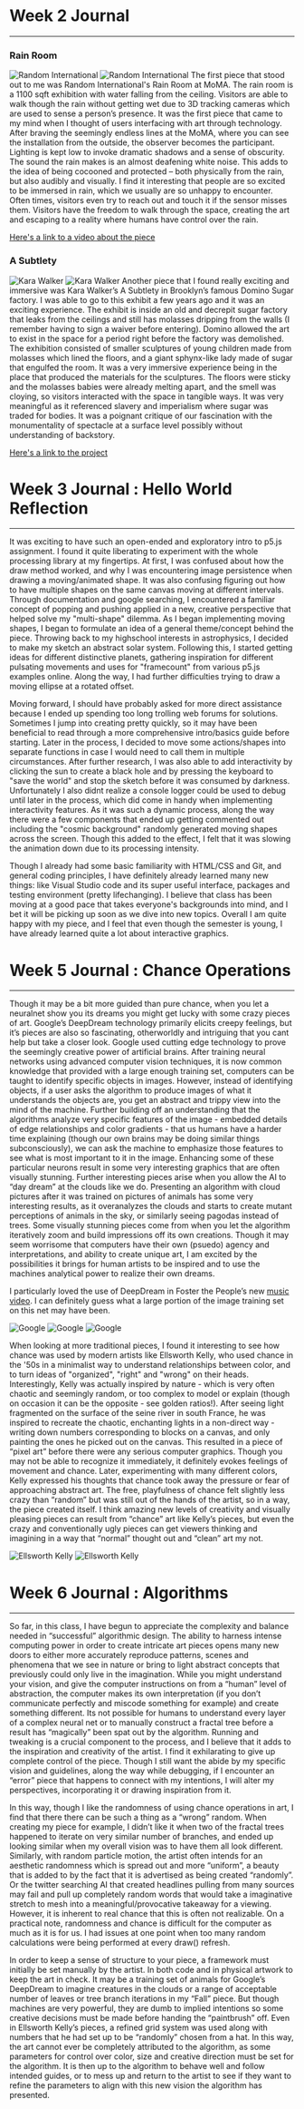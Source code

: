 # Week 2 Journal
------

### Rain Room
![Random International](images/rainroom.jpg?raw=true "Random International")
![Random International](images/rainroom2.jpg?raw=true "Random International")
The first piece that stood out to me was Random International's Rain Room at MoMA. The rain room is a 1100 sqft exhibition with water falling from the ceiling. Visitors are able to walk though the rain without getting wet due to 3D tracking cameras which are used to sense a person’s presence. It was the first piece that came to my mind when I thought of users interfacing with art through technology. After braving the seemingly endless lines at the MoMA, where you can see the installation from the outside, the observer becomes the participant. Lighting is kept low to invoke dramatic shadows and a sense of obscurity. The sound the rain makes is an almost deafening white noise. This adds to the idea of being cocooned and protected – both physically from the rain, but also audibly and visually. I find it interesting that people are so excited to be immersed in rain, which we usually are so unhappy to encounter. Often times, visitors even try to reach out and touch it if the sensor misses them. Visitors have the freedom to walk through the space, creating the art and escaping to a reality where humans have control over the rain.

[Here's a link to a video about the piece](https://www.youtube.com/watch?v=7cem71cR0S0)


### A Subtlety

![Kara Walker](images/subtlety.jpg?raw=true "Kara Walker")
![Kara Walker](images/subtlety2.jpg?raw=true "Kara Walker")
Another piece that I found really exciting and immersive was Kara Walker’s A Subtlety in Brooklyn’s famous Domino Sugar factory. I was able to go to this exhibit a few years ago and it was an exciting experience. The exhibit is inside an old and decrepit sugar factory that leaks from the ceilings and still has molasses dripping from the walls (I remember having to sign a waiver before entering). Domino allowed the art to exist in the space for a period right before the factory was demolished. The exhibition consisted of smaller sculptures of young children made from molasses which lined the floors, and a giant sphynx-like lady made of sugar that engulfed the room. It was a very immersive experience being in the place that produced the materials for the sculptures. The floors were sticky and the molasses babies were already melting apart, and the smell was cloying, so visitors interacted with the space in tangible ways. It was very meaningful as it referenced slavery and imperialism where sugar was traded for bodies. It was a poignant critique of our fascination with the monumentality of spectacle at a surface level possibly without understanding of backstory.

[Here's a link to the project](http://creativetime.org/projects/karawalker/)




# Week 3 Journal : Hello World Reflection
------
It was exciting to have such an open-ended and exploratory intro to p5.js assignment. I found it quite liberating to experiment with the whole processing library at my fingertips. At first, I was confused about how the draw method worked, and why I was encountering image persistence when drawing a moving/animated shape. It was also confusing figuring out how to have multiple shapes on the same canvas moving at different intervals. Through documentation and google searching, I encountered a familiar concept of popping and pushing applied in a new, creative perspective that helped solve my "multi-shape" dilemma. As I began implementing moving shapes, I began to formulate an idea of a general theme/concept behind the piece. Throwing back to my highschool interests in astrophysics, I decided to make my sketch an abstract solar system. Following this, I started getting ideas for different distinctive planets, gathering inspiration for different pulsating movements and uses for "framecount" from various p5.js examples online. Along the way, I had further difficulties trying to draw a moving ellipse at a rotated offset. 

Moving forward, I should have probably asked for more direct assistance because I ended up spending too long trolling web forums for solutions. Sometimes I jump into creating pretty quickly, so it may have been beneficial to read through a more comprehensive intro/basics guide before starting. Later in the process, I decided to move some actions/shapes into separate functions in case I would need to call them in multiple circumstances. After further research, I was also able to add interactivity by clicking the sun to create a black hole and by pressing the keyboard to "save the world" and stop the sketch before it was consumed by darkness. Unfortunately I also didnt realize a console logger could be used to debug until later in the process, which did come in handy when implementing interactivity features. As it was such a dynamic process, along the way there were a few components that ended up getting commented out including the "cosmic background" randomly generated moving shapes across the screen. Though this added to the effect, I felt that it was slowing the animation down due to its processing intensity. 

Though I already had some basic familiarity with HTML/CSS and Git, and general coding principles, I have definitely already learned many new things: like Visual Studio code and its super useful interface, packages and testing environment (pretty lifechanging). I believe that class has been moving at a good pace that takes everyone's backgrounds into mind, and I bet it will be picking up soon as we dive into new topics. Overall I am quite happy with my piece, and I feel that even though the semester is young, I have already learned quite a lot about interactive graphics.


# Week 5 Journal : Chance Operations
------
Though it may be a bit more guided than pure chance, when you let a neuralnet show you its dreams you might get lucky with some crazy pieces of art. Google’s DeepDream technology primarily elicits creepy feelings, but it’s pieces are also so fascinating, otherworldly and intriguing that you cant help but take a closer look. Google used cutting edge technology to prove the seemingly creative power of artificial brains. After training neural networks using advanced computer vision techniques, it is now common knowledge that provided with a large enough training set, computers can be taught to identify specific objects in images. However, instead of identifying objects, if a user asks the algorithm to produce images of what it understands the objects are, you get an abstract and trippy view into the mind of the machine. Further building off an understanding that the algorithms analyze very specific features of the image - embedded details of edge relationships and color gradients - that us humans have a harder time explaining (though our own brains may be doing similar things subconsciously), we can ask the machine to emphasize those features to see what is most important to it in the image. Enhancing some of these particular neurons result in some very interesting graphics that are often visually stunning. Further interesting pieces arise when you allow the AI to “day dream” at the clouds like we do. Presenting an algorithm with cloud pictures after it was trained on pictures of animals has some very interesting results, as it overanalyzes the clouds and starts to create mutant perceptions of animals in the sky, or similarly seeing pagodas instead of trees. Some visually stunning pieces come from when you let the algorithm iteratively zoom and build impressions off its own creations. Though it may seem worrisome that computers have their own (psuedo) agency and interpretations, and ability to create unique art, I am excited by the possibilities it brings for human artists to be inspired and to use the machines analytical power to realize their own dreams.

I particularly loved the use of DeepDream in Foster the People’s new [music video](https://www.youtube.com/watch?v=dJ1VorN9Cl0). I can definitely guess what a large portion of the image training set on this net may have been. 

![Google](images/clouds.png?raw=true "Google")
![Google](images/animals.png?raw=true "Google")
![Google](images/dreamcreations.png?raw=true "Google")

When looking at more traditional pieces, I found it interesting to see how chance was used by modern artists like Ellsworth Kelly, who used chance in the '50s in a minimalist way to understand relationships between color, and to turn ideas of "organized", "right" and "wrong" on their heads. Interestingly, Kelly was actually inspired by nature - which is very often chaotic and seemingly random, or too complex to model or explain (though on occasion it can be the opposite - see golden ratios!). After seeing light fragmented on the surface of the seine river in south France, he was inspired to recreate the chaotic, enchanting lights in a non-direct way - writing down numbers corresponding to blocks on a canvas, and only painting the ones he picked out on the canvas. This resulted in a piece of “pixel art” before there were any serious computer graphics. Though you may not be able to recognize it immediately, it definitely evokes feelings of movement and chance. Later, experimenting with many different colors, Kelly expressed his thoughts that chance took away the pressure or fear of approaching abstract art. The free, playfulness of chance felt slightly less crazy than “random” but was still out of the hands of the artist, so in a way, the piece created itself. I think amazing new levels of creativity and visually pleasing pieces can result from “chance” art like Kelly’s pieces, but even the crazy and conventionally ugly pieces can get viewers thinking and imagining in a way that “normal” thought out and “clean” art my not.

![Ellsworth Kelly](images/seine.jpg?raw=true "Ellsworth Kelly")
![Ellsworth Kelly](images/spectrumchance.png?raw=true "Ellsworth Kelly")


# Week 6 Journal : Algorithms
------
So far, in this class, I have begun to appreciate the complexity and balance needed in “successful” algorithmic design. The ability to harness intense computing power in order to create intricate art pieces opens many new doors to either more accurately reproduce patterns, scenes and phenomena that we see in nature or bring to light abstract concepts that previously could only live in the imagination. While you might understand your vision, and give the computer instructions on from a “human” level of abstraction, the computer makes its own interpretation (if you don’t communicate perfectly and miscode something for example) and create something different. Its not possible for humans to understand every layer of a complex neural net or to manually construct a fractal tree before a result has “magically” been spat out by the algorithm. Running and tweaking is a crucial component to the process, and I believe that it adds to the inspiration and creativity of the artist. I find it exhilarating to give up complete control of the piece. Though I still want the abide by my specific vision and guidelines, along the way while debugging, if I encounter an “error” piece that happens to connect with my intentions, I will alter my perspectives, incorporating it or drawing inspiration from it.

In this way, though I like the randomness of using chance operations in art, I find that there there can be such a thing as a “wrong” random. When creating my piece for example, I didn’t like it when two of the fractal trees happened to iterate on very similar number of branches, and ended up looking similar when my overall vision was to have them all look different. Similarly, with random particle motion, the artist often intends for an aesthetic randomness which is spread out and more “uniform”, a beauty that is added to by the fact that it is advertised as being created “randomly”.  Or the twitter searching AI that created headlines pulling from many sources may fail and pull up completely random words that would take a imaginative stretch to mesh into a meaningful/provocative takeaway for a viewing. However, it is inherent to real chance that this is often not realizable. On a practical note, randomness and chance is difficult for the computer as much as it is for us. I had issues at one point when too many random calculations were being performed at every draw() refresh.

In order to keep a sense of structure to your piece, a framework must initially be set manually by the artist. In both code and in physical artwork to keep the art in check. It may be a training set of animals for Google’s DeepDream to imagine creatures in the clouds or a range of acceptable number of leaves or tree branch iterations in my “Fall” piece. But though machines are very powerful, they are dumb to implied intentions so some creative decisions must be made before handing the “paintbrush” off. Even in Ellsworth Kelly’s pieces, a refined grid system was used along with numbers that he had set up to be “randomly” chosen from a hat. In this way, the art cannot ever be completely attributed to the algorithm, as some parameters for control over color, size and creative direction must be set for the algorithm. It is then up to the algorithm to behave well and follow intended guides, or to mess up and return to the artist to see if they want to refine the parameters to align with this new vision the algorithm has presented.
